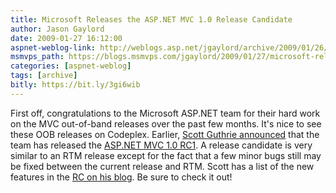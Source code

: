 ```yaml
---
title: Microsoft Releases the ASP.NET MVC 1.0 Release Candidate
author: Jason Gaylord
date: 2009-01-27 16:12:00
aspnet-weblog-link: http://weblogs.asp.net/jgaylord/archive/2009/01/26/crystal-reports-merge-modules-for-visual-studio-2008.aspx
msmvps_path: https://blogs.msmvps.com/jgaylord/2009/01/27/microsoft-releases-the-asp-net-mvc-1-0-release-candidate/
categories: [aspnet-weblog]
tags: [archive]
bitly: https://bit.ly/3gi6wib
---
```


First off, congratulations to the Microsoft ASP.NET team for their hard work on the MVC out-of-band releases over the past few months. It's nice to see these OOB releases on Codeplex. Earlier, [Scott Guthrie announced](http://weblogs.asp.net/scottgu/archive/2009/01/27/asp-net-mvc-1-0-release-candidate-now-available.aspx) that the team has released the [ASP.NET MVC 1.0 RC1](http://go.microsoft.com/fwlink/?LinkID=141184&clcid=0x409). A release candidate is very similar to an RTM release except for the fact that a few minor bugs still may be fixed between the current release and RTM. Scott has a list of the new features in the [RC on his blog](http://weblogs.asp.net/scottgu/archive/2009/01/27/asp-net-mvc-1-0-release-candidate-now-available.aspx). Be sure to check it out!